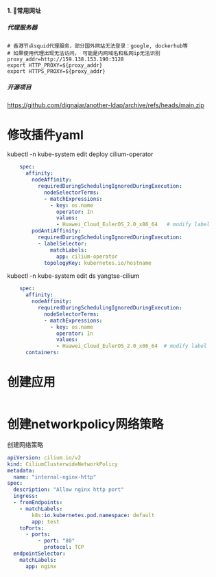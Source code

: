 #### 1. 👻常用网址
##### 代理服务器
```
# 香港节点squid代理服务，部分国外网站无法登录：google, dockerhub等
# 如果使用代理出现无法访问， 可能是内网域名和私网ip无法识别
proxy_addr=http://159.138.153.190:3128
export HTTP_PROXY=${proxy_addr}   
export HTTPS_PROXY=${proxy_addr}    
```

##### 开源项目
https://github.com/dignajar/another-ldap/archive/refs/heads/main.zip


# 修改插件yaml

kubectl -n kube-system edit deploy cilium-operator
```yaml
    spec:
      affinity:
        nodeAffinity:
          requiredDuringSchedulingIgnoredDuringExecution:
            nodeSelectorTerms:
            - matchExpressions:
              - key: os.name
                operator: In
                values:
                - Huawei_Cloud_EulerOS_2.0_x86_64   # modify label
        podAntiAffinity:
          requiredDuringSchedulingIgnoredDuringExecution:
          - labelSelector:
              matchLabels:
                app: cilium-operator
            topologyKey: kubernetes.io/hostname
```

kubectl -n kube-system edit ds yangtse-cilium
```yaml
    spec:
      affinity:
        nodeAffinity:
          requiredDuringSchedulingIgnoredDuringExecution:
            nodeSelectorTerms:
            - matchExpressions:
              - key: os.name
                operator: In
                values:
                - Huawei_Cloud_EulerOS_2.0_x86_64  # modify label
      containers:

```
# 创建应用
```
```
# 创建networkpolicy网络策略

创建网络策略
```yaml
apiVersion: cilium.io/v2
kind: CiliumClusterwideNetworkPolicy
metadata:
  name: "internal-nginx-http"
spec:
  description: "Allow nginx http port"
  ingress:
  - fromEndpoints:
    - matchLabels:
        k8s:io.kubernetes.pod.namespace: default
        app: test
    toPorts:
      - ports:
          - port: "80"
            protocol: TCP
  endpointSelector:
    matchLabels:
      app: nginx
```

